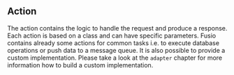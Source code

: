 
## Action

The action contains the logic to handle the request and produce a response. Each 
action is based on a class and can have specific parameters. Fusio contains 
already some actions for common tasks i.e. to execute database operations or 
push data to a message queue. It is also possible to provide a custom 
implementation. Please take a look at the `adapter` chapter for more 
information how to build a custom implementation.

